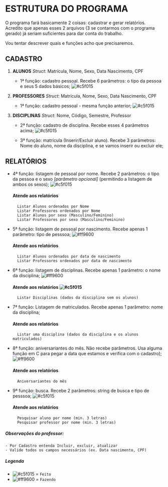 
# ESTRUTURA DO PROGRAMA

O programa fará basicamente 2 coisas: cadastrar e gerar relatórios. Acredito que apenas esses 2 arquivos (3 se contarmos com o programa gerado) já seriam suficientes para dar conta do trabalho.

Vou tentar descrever quais e funções acho que precisaremos.

## CADASTRO
1. **ALUNOS** 
*Struct*: Matrícula, Nome, Sexo, Data Nascimento, CPF
	- 1ª função: cadastro pessoal. Recebe 6 parâmetros: o tipo da pessoa e seus 5 dados básicos; ![#c5f015](https://placehold.it/15/c5f015/000000?text=+)

2. **PROFESSORES** 
*Struct*: Matrícula, Nome, Sexo, Data Nascimento, CPF
	- 1ª função: cadastro pessoal - mesma função anterior; ![#c5f015](https://placehold.it/15/c5f015/000000?text=+)

3. **DISCIPLINAS**
*Struct*: Nome, Código, Semestre, Professor
	- 2ª função: cadastro de disciplina. Recebe esses 4 parâmetros acima; ![#c5f015](https://placehold.it/15/c5f015/000000?text=+)
	
	- 3ª função: matrícula (Inserir/Excluir aluno). Recebe 3 parâmetros: Nome do aluno, nome da disciplina, e se vamos inserir ou excluir ele;
  
## RELATÓRIOS
- 4ª função: listagem de pessoal por nome. Recebe 2 parâmetros: o tipo da pessoa e o sexo *[parâmetro opcional]* (permitindo a listagem de ambos os sexos); ![#c5f015](https://placehold.it/15/c5f015/000000?text=+)
	#### Atende aos relatórios
		Listar Alunos ordenados por Nome
		Listar Professores ordenados por Nome
		Listar Alunos por sexo (Masculino/Feminino)
		Listar Professores por sexo (Masculino/Feminino)

- 5ª função: listagem de pessoal por nascimento. Recebe apenas 1 parâmetro: tipo de pesssoa; ![#ff9600](https://placehold.it/15/ff9600/000000?text=+)
	#### Atende aos relatórios
		Listar Alunos ordenados por data de nascimento
		Listar Professores ordenados por data de nascimento

- 6ª função: listagem de disciplinas. Recebe apenas 1 parâmetro: o nome da disciplina; ![#ff9600](https://placehold.it/15/ff9600/000000?text=+)
	#### Atende aos relatórios ![#c5f015](https://placehold.it/15/c5f015/000000?text=+)
		Listar Disciplinas (dados da disciplina sem os alunos)

- 7ª função: Listagem de matriculados. Recebe apenas 1 parâmetro: nome da disciplina;
	#### Atende aos relatórios
		Listar uma disciplina (dados da disciplina e os alunos matriculados)

- 8ª função: aniversariantes do mês. Não recebe parâmetros. Usa alguma função em C para pegar a data que estamos e verifica com o cadastro); ![#ff9600](https://placehold.it/15/ff9600/000000?text=+)
	#### Atende aos relatórios 
		Aniversariantes do mês

- 9ª função: busca. Recebe 2 parâmetros: string de busca e tipo de pesssoa; ![#c5f015](https://placehold.it/15/c5f015/000000?text=+)
	#### Atende aos relatórios
		Pesquisar aluno por nome (min. 3 letras)
		Pesquisar professor por nome (min. 3 letras)

##### Observações do professor:
	- Por Cadastro entenda Incluir, excluir, atualizar
	- Valide todos os campos necessários (ex. Data nascimento, CPF)

##### Legenda
- ![#c5f015](https://placehold.it/15/c5f015/000000?text=+) = `Feito`
- ![#ff9600](https://placehold.it/15/ff9600/000000?text=+) = `Fazendo`
